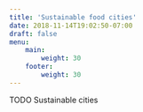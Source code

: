 ```yaml
---
title: 'Sustainable food cities'
date: 2018-11-14T19:02:50-07:00
draft: false
menu: 
    main:
        weight: 30
    footer:
        weight: 30
---
```

TODO Sustainable cities
